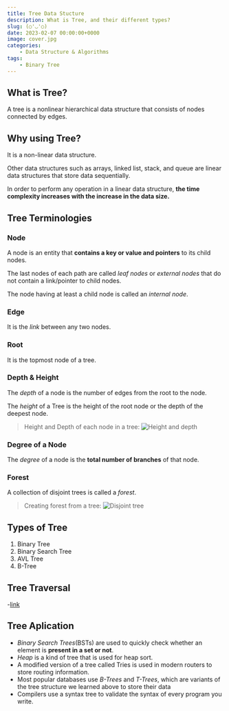 ```yaml
---
title: Tree Data Stucture
description: What is Tree, and their different types?
slug: (○'◡'○)
date: 2023-02-07 00:00:00+0000
image: cover.jpg
categories:
    - Data Structure & Algorithms
tags:
    - Binary Tree
---
```


## What is Tree?
A tree is a nonlinear hierarchical data structure that consists of nodes connected by edges.

## Why using Tree?
It is a non-linear data structure.

Other data structures such as arrays, linked list, stack, and queue are linear data structures that store data sequentially. 

In order to perform any operation in a linear data structure, **the time complexity increases with the increase in the data size.**

## Tree Terminologies

### Node
A node is an entity that **contains a key or value and pointers** to its child nodes.

The last nodes of each path are called *leaf nodes* or *external nodes* that do not contain a link/pointer to child nodes.

The node having at least a child node is called an *internal node*.

### Edge
It is the *link* between any two nodes.

### Root
It is the topmost node of a tree.

### Depth & Height

The *depth* of a node is the number of edges from the root to the node.

The *height* of a Tree is the height of the root node or the depth of the deepest node.

> Height and Depth of each node in a tree:
![Height and depth](https://cdn.programiz.com/sites/tutorial2program/files/height-depth_1.png)

### Degree of a Node
The *degree* of a node is the **total number of branches** of that node.

### Forest
A collection of disjoint trees is called a *forest*.

> Creating forest from a tree:
![Disjoint tree](https://cdn.programiz.com/sites/tutorial2program/files/forest_0.png)

## Types of Tree

1. Binary Tree
2. Binary Search Tree
3. AVL Tree
4. B-Tree

## Tree Traversal
-[link](https://www.programiz.com/dsa/tree-traversal)

## Tree Aplication
- *Binary Search Trees*(BSTs) are used to quickly check whether an element is **present in a set or not**.
- *Heap* is a kind of tree that is used for heap sort.
- A modified version of a tree called Tries is used in modern routers to store routing information.
- Most popular databases use *B-Trees* and *T-Trees*, which are variants of the tree structure we learned above to store their data
- Compilers use a syntax tree to validate the syntax of every program you write.